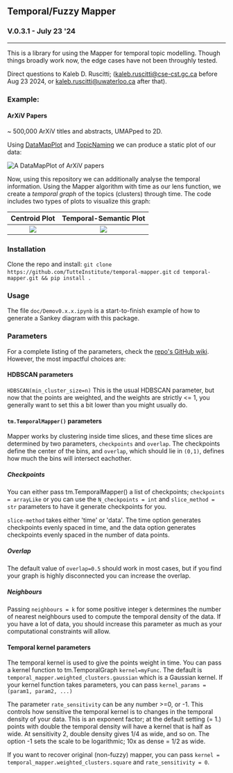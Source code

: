 ## Temporal/Fuzzy Mapper
### V.0.3.1 - July 23 '24
-----------------------------------------------
This is a library for using the Mapper for temporal topic modelling. Though things broadly work now, the edge cases have not been throughly tested.

Direct questions to Kaleb D. Ruscitti; (kaleb.ruscitti@cse-cst.gc.ca before Aug 23 2024, or kaleb.ruscitti@uwaterloo.ca after that).

### Example:
#### ArXiV Papers 
~ 500,000 ArXiV titles and abstracts, UMAPped to 2D.

Using [DataMapPlot](https://github.com/tutteinstitute/datamapplot) and [TopicNaming](https://github.com/tutteinstitute/topicnaming) we can produce a static plot of our data:

![A DataMapPlot of ArXiV papers](./doc/arxiv_static.png "A DataMapPlot of ArXiV Papers")

Now, using this repository we can additionally analyse the temporal information. Using the Mapper algorithm with time as our 
lens function, we create a *temporal graph* of the topics (clusters) through time. The code includes two types of plots
to visualize this graph:

Centroid Plot             |  Temporal-Semantic Plot
:-------------------------:|:-------------------------:
![](./doc/arxiv_centroids.png)  |  ![](./doc/arxiv_time.png)

### Installation
Clone the repo and install:
`git clone https://github.com/TutteInstitute/temporal-mapper.git`
`cd temporal-mapper.git && pip install .`


### Usage
The file `doc/Demov0.x.x.ipynb` is a start-to-finish example of how to generate a Sankey diagram with this package.

### Parameters
For a complete listing of the parameters, check the [repo's GitHub wiki](https://github.com/TutteInstitute/temporal-mapper/wiki/API-Reference). 
However, the most impactful choices are:

#### HDBSCAN parameters

`HDBSCAN(min_cluster_size=n)`
This is the usual HDBSCAN parameter, but now that the points are weighted, and the weights are strictly <= 1, 
you generally want to set this a bit lower than you might usually do.

#### `tm.TemporalMapper()` parameters
Mapper works by clustering inside time slices, and these time slices are determined by two parameters, `checkpoints` and
`overlap`. The checkpoints define the center of the bins, and `overlap`, which should lie in `(0,1)`, defines how much
the bins will intersect eachother.

##### Checkpoints
You can either pass tm.TemporalMapper() a list of checkpoints;  `checkpoints = arrayLike`
or you can use the `N_checkpoints = int` and `slice_method = str` parameters to have it generate checkpoints for you.

`slice-method` takes either 'time' or 'data'. The time option generates checkpoints evenly spaced in time, and the data
option generates checkpoints evenly spaced in the number of data points.

##### Overlap
The default value of `overlap=0.5` should work in most cases, but if you find your graph is highly disconnected you can
increase the overlap.


##### Neighbours
Passing `neighbours = k` for some positive integer `k` determines the number of nearest neighbours used to compute the
temporal density of the data. If you have a lot of data, you should increase this parameter as much as your computational
constraints will allow.

#### Temporal kernel parameters 
The temporal kernel is used to give the points weight in time. You can pass a kernel function to tm.TemporalGraph
`kernel=myFunc`. The default is `temporal_mapper.weighted_clusters.gaussian` which is a Gaussian kernel. If your kernel
function takes parameters, you can pass `kernel_params = (param1, param2, ...)`

The parameter `rate_sensitivity` can be any number >=0, or -1. This controls how sensitive the temporal kernel is to 
changes in the temporal density of your data. This is an exponent factor; at the default setting (= 1.) points
with double the temporal density will have a kernel that is half as wide. At sensitivity 2, double density gives 1/4 as 
wide, and so on. The option -1 sets the scale to be logarithmic; 10x as dense = 1/2 as wide.

If you want to recover original (non-fuzzy) mapper, you can pass `kernel = temporal_mapper.weighted_clusters.square` and 
`rate_sensitivity = 0`.
